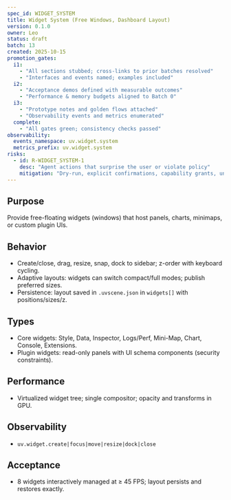 ```yaml
---
spec_id: WIDGET_SYSTEM
title: Widget System (Free Windows, Dashboard Layout)
version: 0.1.0
owner: Leo
status: draft
batch: 13
created: 2025-10-15
promotion_gates:
  i1:
    - "All sections stubbed; cross-links to prior batches resolved"
    - "Interfaces and events named; examples included"
  i2:
    - "Acceptance demos defined with measurable outcomes"
    - "Performance & memory budgets aligned to Batch 0"
  i3:
    - "Prototype notes and golden flows attached"
    - "Observability events and metrics enumerated"
  complete:
    - "All gates green; consistency checks passed"
observability:
  events_namespace: uv.widget.system
  metrics_prefix: uv.widget.system
risks:
  - id: R-WIDGET_SYSTEM-1
    desc: "Agent actions that surprise the user or violate policy"
    mitigation: "Dry-run, explicit confirmations, capability grants, undo-first policy"
---
```


## Purpose
Provide free-floating widgets (windows) that host panels, charts, minimaps, or custom plugin UIs.

## Behavior
- Create/close, drag, resize, snap, dock to sidebar; z-order with keyboard cycling.
- Adaptive layouts: widgets can switch compact/full modes; publish preferred sizes.
- Persistence: layout saved in `.uvscene.json` in `widgets[]` with positions/sizes/z.

## Types
- Core widgets: Style, Data, Inspector, Logs/Perf, Mini-Map, Chart, Console, Extensions.
- Plugin widgets: read-only panels with UI schema components (security constraints).

## Performance
- Virtualized widget tree; single compositor; opacity and transforms in GPU.

## Observability
- `uv.widget.create|focus|move|resize|dock|close`

## Acceptance
- 8 widgets interactively managed at ≥ 45 FPS; layout persists and restores exactly.
